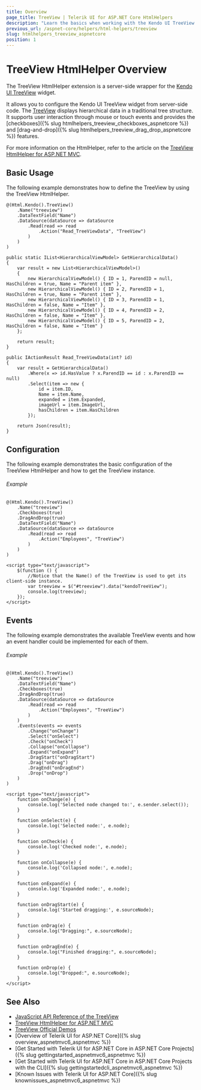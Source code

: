 ```yaml
---
title: Overview
page_title: TreeView | Telerik UI for ASP.NET Core HtmlHelpers
description: "Learn the basics when working with the Kendo UI TreeView HtmlHelper for ASP.NET Core (MVC 6 or ASP.NET Core MVC)."
previous_url: /aspnet-core/helpers/html-helpers/treeview
slug: htmlhelpers_treeview_aspnetcore
position: 1
---
```


# TreeView HtmlHelper Overview

The TreeView HtmlHelper extension is a server-side wrapper for the [Kendo UI TreeView](http://demos.telerik.com/kendo-ui/treeview/index) widget.

It allows you to configure the Kendo UI TreeView widget from server-side code. The [TreeView](http://docs.telerik.com/kendo-ui/controls/navigation/treeview/overview) displays hierarchical data in a traditional tree structure. It supports user interaction through mouse or touch events and provides the [checkboxes]({% slug htmlhelpers_treeview_checkboxes_aspnetcore %}) and [drag-and-drop]({% slug htmlhelpers_treeview_drag_drop_aspnetcore %}) features.

For more information on the HtmlHelper, refer to the article on the [TreeView HtmlHelper for ASP.NET MVC](http://docs.telerik.com/aspnet-mvc/helpers/treeview/overview).

## Basic Usage

The following example demonstrates how to define the TreeView by using the TreeView HtmlHelper.

```Razor
@(Html.Kendo().TreeView()
    .Name("treeview")
    .DataTextField("Name")
    .DataSource(dataSource => dataSource
        .Read(read => read
            .Action("Read_TreeViewData", "TreeView")
        )
    )
)
```
```Controller
public static IList<HierarchicalViewModel> GetHierarchicalData()
{
    var result = new List<HierarchicalViewModel>()
    {
        new HierarchicalViewModel() { ID = 1, ParendID = null, HasChildren = true, Name = "Parent item" },
        new HierarchicalViewModel() { ID = 2, ParendID = 1, HasChildren = true, Name = "Parent item" },
        new HierarchicalViewModel() { ID = 3, ParendID = 1, HasChildren = false, Name = "Item" },
        new HierarchicalViewModel() { ID = 4, ParendID = 2, HasChildren = false, Name = "Item" },
        new HierarchicalViewModel() { ID = 5, ParendID = 2, HasChildren = false, Name = "Item" }
    };

    return result;
}

public IActionResult Read_TreeViewData(int? id)
{
    var result = GetHierarchicalData()
        .Where(x => id.HasValue ? x.ParendID == id : x.ParendID == null)
        .Select(item => new {
            id = item.ID,
            Name = item.Name,
            expanded = item.Expanded,
            imageUrl = item.ImageUrl,
            hasChildren = item.HasChildren
        });

    return Json(result);
}
```

## Configuration

The following example demonstrates the basic configuration of the TreeView HtmlHelper and how to get the TreeView instance.

###### Example

    @(Html.Kendo().TreeView()
        .Name("treeview")
        .Checkboxes(true)
        .DragAndDrop(true)
        .DataTextField("Name")
        .DataSource(dataSource => dataSource
            .Read(read => read
                .Action("Employees", "TreeView")
            )
        )
    )

    <script type="text/javascript">
        $(function () {
            //Notice that the Name() of the TreeView is used to get its client-side instance.
            var treeview = $("#treeview").data("kendoTreeView");
            console.log(treeview);
        });
    </script>

## Events

The following example demonstrates the available TreeView events and how an event handler could be implemented for each of them.

###### Example

    @(Html.Kendo().TreeView()
        .Name("treeview")
        .DataTextField("Name")
        .Checkboxes(true)
        .DragAndDrop(true)
        .DataSource(dataSource => dataSource
            .Read(read => read
                .Action("Employees", "TreeView")
            )
        )
        .Events(events => events
            .Change("onChange")
            .Select("onSelect")
            .Check("onCheck")
            .Collapse("onCollapse")
            .Expand("onExpand")
            .DragStart("onDragStart")
            .Drag("onDrag")
            .DragEnd("onDragEnd")
            .Drop("onDrop")
        )
    )

    <script type="text/javascript">
        function onChange(e) {
            console.log('Selected node changed to:', e.sender.select());
        }

        function onSelect(e) {
            console.log('Selected node:', e.node);
        }

        function onCheck(e) {
            console.log('Checked node:', e.node);
        }

        function onCollapse(e) {
            console.log('Collapsed node:', e.node);
        }

        function onExpand(e) {
            console.log('Expanded node:', e.node);
        }

        function onDragStart(e) {
            console.log('Started dragging:', e.sourceNode);
        }

        function onDrag(e) {
            console.log("Dragging:", e.sourceNode);
        }

        function onDragEnd(e) {
            console.log("Finished dragging:", e.sourceNode);
        }

        function onDrop(e) {
            console.log("Dropped:", e.sourceNode);
        }
    </script>

## See Also

* [JavaScript API Reference of the TreeView](http://docs.telerik.com/kendo-ui/api/javascript/ui/treeview)
* [TreeView HtmlHelper for ASP.NET MVC](http://docs.telerik.com/aspnet-mvc/helpers/treeview/overview)
* [TreeView Official Demos](http://demos.telerik.com/aspnet-core/treeview/index)
* [Overview of Telerik UI for ASP.NET Core]({% slug overview_aspnetmvc6_aspnetmvc %})
* [Get Started with Telerik UI for ASP.NET Core in ASP.NET Core Projects]({% slug gettingstarted_aspnetmvc6_aspnetmvc %})
* [Get Started with Telerik UI for ASP.NET Core in ASP.NET Core Projects with the CLI]({% slug gettingstartedcli_aspnetmvc6_aspnetmvc %})
* [Known Issues with Telerik UI for ASP.NET Core]({% slug knownissues_aspnetmvc6_aspnetmvc %})
